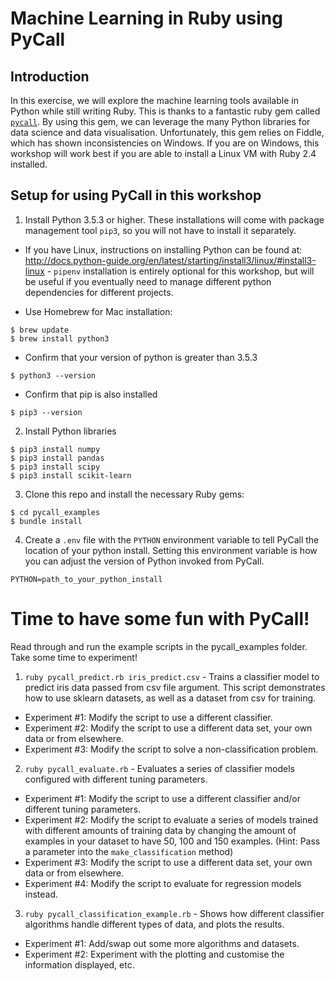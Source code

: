 # Machine Learning in Ruby using PyCall

## Introduction

In this exercise, we will explore the machine learning tools available in Python while still writing Ruby.
This is thanks to a fantastic ruby gem called [`pycall`](https://github.com/mrkn/pycall.rb). By using this gem, we can leverage the many Python libraries for data science and data visualisation. Unfortunately, this gem relies on Fiddle, which has shown inconsistencies on Windows. If you are on Windows, this workshop will work best if you are able to install a Linux VM with Ruby 2.4 installed.

## Setup for using PyCall in this workshop

1. Install Python 3.5.3 or higher. These installations will come with package management tool `pip3`, so you will not have to install it separately.
- If you have Linux, instructions on installing Python can be found at: http://docs.python-guide.org/en/latest/starting/install3/linux/#install3-linux - `pipenv` installation is entirely optional for this workshop, but will be useful if you eventually need to manage different python dependencies for different projects.

- Use Homebrew for Mac installation:
```
$ brew update
$ brew install python3
```
- Confirm that your version of python is greater than 3.5.3
```
$ python3 --version
```
- Confirm that pip is also installed
```
$ pip3 --version
```

2. Install Python libraries
```
$ pip3 install numpy
$ pip3 install pandas
$ pip3 install scipy
$ pip3 install scikit-learn
```

3. Clone this repo and install the necessary Ruby gems:
```
$ cd pycall_examples
$ bundle install
```

4. Create a `.env` file with the `PYTHON` environment variable to tell PyCall the location of your python install. Setting this environment variable is how you can adjust the version of Python invoked from PyCall.
```
PYTHON=path_to_your_python_install
```

# Time to have some fun with PyCall!

Read through and run the example scripts in the pycall_examples folder. Take some time to experiment!

1. `ruby pycall_predict.rb iris_predict.csv` - Trains a classifier model to predict iris data passed from csv file argument. This script demonstrates how to use sklearn datasets, as well as a dataset from csv for training.
  - Experiment #1: Modify the script to use a different classifier.
  - Experiment #2: Modify the script to use a different data set, your own data or from elsewhere.
  - Experiment #3: Modify the script to solve a non-classification problem.

2. `ruby pycall_evaluate.rb` - Evaluates a series of classifier models configured with different tuning parameters.
  - Experiment #1: Modify the script to use a different classifier and/or different tuning parameters.
  - Experiment #2: Modify the script to evaluate a series of models trained with different amounts of training data by changing the amount of examples in your dataset to have 50, 100 and 150 examples. (Hint: Pass a parameter into the `make_classification` method)
  - Experiment #3: Modify the script to use a different data set, your own data or from elsewhere.
  - Experiment #4: Modify the script to evaluate for regression models instead.

3. `ruby pycall_classification_example.rb` - Shows how different classifier algorithms handle different types of data, and plots the results.
  - Experiment #1: Add/swap out some more algorithms and datasets.
  - Experiment #2: Experiment with the plotting and customise the information displayed, etc.
